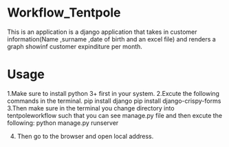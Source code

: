 # Workflow_Tentpole
This is an application is a django application that takes in customer information(Name ,surname ,date of birth and an excel file) and renders a graph showinf customer expinditure per month.

# Usage
1.Make sure to install python 3+ first in your system.
2.Excute the following commands in the terminal.
    pip install django
    pip install django-crispy-forms
3.Then make sure in the terminal you change directory into tentpoleworkflow such that you can see manage.py file and then excute the following:
    python manage.py runserver
    
4. Then go to the browser and open local address.
    

